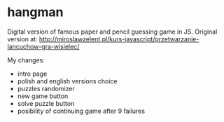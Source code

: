 # hangman

Digital version of famous paper and pencil guessing game in JS.
Original version at:
http://miroslawzelent.pl/kurs-javascript/przetwarzanie-lancuchow-gra-wisielec/

My changes:
- intro page
- polish and english versions choice
- puzzles randomizer
- new game button
- solve puzzle button
- posibility of continuing game after 9 failures
